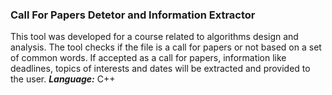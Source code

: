 ### Call For Papers Detetor and Information Extractor

This tool was developed for a course related to algorithms design and analysis. The tool checks if the file is a call for papers or not based on a set of common words. If accepted as a call for papers, information like deadlines, topics of interests and dates will be extracted and provided to the user.
***Language:*** C++
